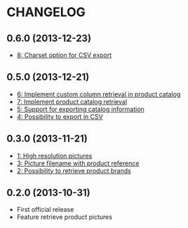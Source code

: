 # CHANGELOG

## 0.6.0 (2013-12-23)

- [8: Charset option for CSV export](https://github.com/belgattitude/openstore-client/issues/8)


## 0.5.0 (2013-12-21)

- [6: Implement custom column retrieval in product catalog](https://github.com/belgattitude/openstore-client/issues/6)
- [7: Implement product catalog retrieval](https://github.com/belgattitude/openstore-client/issues/7)
- [5: Support for exporting catalog information](https://github.com/belgattitude/openstore-client/issues/5)
- [4: Possibility to export in CSV](https://github.com/belgattitude/openstore-client/issues/4)

## 0.3.0 (2013-11-21)

- [1: High resolution pictures](https://github.com/belgattitude/openstore-client/issues/1)
- [3: Picture filename with product reference](https://github.com/belgattitude/openstore-client/issues/3)
- [2: Possibility to retrieve product brands](https://github.com/belgattitude/openstore-client/issues/2)

## 0.2.0 (2013-10-31)

- First official release 
- Feature retrieve product pictures
